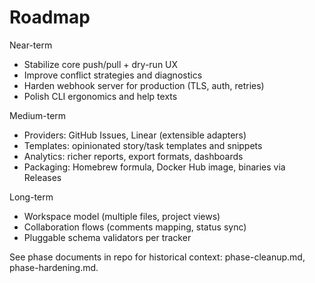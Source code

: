 # Roadmap

Near-term
- Stabilize core push/pull + dry-run UX
- Improve conflict strategies and diagnostics
- Harden webhook server for production (TLS, auth, retries)
- Polish CLI ergonomics and help texts

Medium-term
- Providers: GitHub Issues, Linear (extensible adapters)
- Templates: opinionated story/task templates and snippets
- Analytics: richer reports, export formats, dashboards
- Packaging: Homebrew formula, Docker Hub image, binaries via Releases

Long-term
- Workspace model (multiple files, project views)
- Collaboration flows (comments mapping, status sync)
- Pluggable schema validators per tracker

See phase documents in repo for historical context: phase-cleanup.md, phase-hardening.md.

